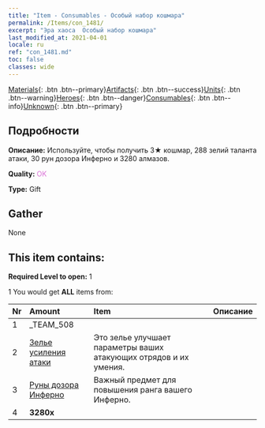 ```yaml
---
title: "Item - Consumables - Особый набор кошмара"
permalink: /Items/con_1481/
excerpt: "Эра хаоса  Особый набор кошмара"
last_modified_at: 2021-04-01
locale: ru
ref: "con_1481.md"
toc: false
classes: wide
---
```

 [Materials](/ru/Items/){: .btn .btn--primary}[Artifacts](/ru/Items/Artifacts/){: .btn .btn--success}[Units](/ru/Items/Units/){: .btn .btn--warning}[Heroes](/ru/Items/Heroes/){: .btn .btn--danger}[Consumables](/ru/Items/Consumables/){: .btn .btn--info}[Unknown](/ru/Items/Unknown/){: .btn .btn--primary}

## Подробности
 **Описание:** Используйте, чтобы получить 3★ кошмар, 288 зелий таланта атаки, 30 рун дозора Инферно и 3280 алмазов.

 **Quality:** <span style="color: #DA70D6">OK</span>

 **Type:** Gift

## Gather

  None

## This item contains:

 **Required Level to open:** 1

 1 You would get **ALL** items  from:

  | Nr | Amount |     Item    | Описание |
  |:---|:-------|:------------|:-----------:|
  | 1 | _TEAM_508 | 
  | 2 | [Зелье усиления атаки](/ru/Items/con_786/) | Это зелье улучшает параметры ваших атакующих отрядов и их умения. | 
  | 3 | [Руны дозора Инферно](/ru/Items/con_777/) | Важный предмет для повышения ранга вашего Инферно. | 
  | 4 |  **3280x** | <i class="fas fa-gem"/> |  | 
